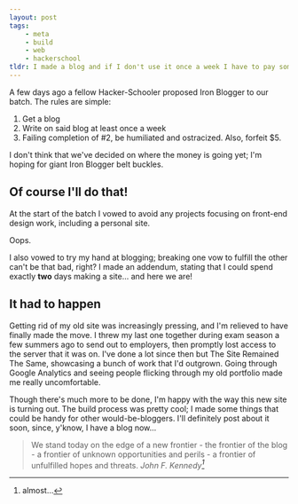 ```yaml
---
layout: post
tags:
    - meta
    - build
    - web
    - hackerschool
tldr: I made a blog and if I don't use it once a week I have to pay someone five bucks.
---
```


A few days ago a fellow Hacker-Schooler proposed Iron Blogger to our batch. The rules are simple:

1. Get a blog
2. Write on said blog at least once a week
3. Failing completion of #2, be humiliated and ostracized. Also, forfeit \$5.

I don't think that we've decided on where the money is going yet; I'm hoping for giant Iron Blogger belt buckles.

## Of course I'll do that!

At the start of the batch I vowed to avoid any projects focusing on front-end design work, including a personal site.

Oops.

I also vowed to try my hand at blogging; breaking one vow to fulfill the other can't be that bad, right? I made an addendum, stating that I could spend exactly **two** days making a site... and here we are!

## It had to happen

Getting rid of my old site was increasingly pressing, and I'm relieved to have finally made the move. I threw my last one together during exam season a few summers ago to send out to employers, then promptly lost access to the server that it was on. I've done a lot since then but The Site Remained The Same, showcasing a bunch of work that I'd outgrown. Going through Google Analytics and seeing people flicking through my old portfolio made me really uncomfortable.

Though there's much more to be done, I'm happy with the way this new site is turning out. The build process was pretty cool; I made some things that could be handy for other would-be-bloggers. I'll definitely post about it soon, since, y'know, I have a blog now...

> We stand today on the edge of a new frontier - the frontier of the blog - a frontier of unknown opportunities and perils - a frontier of unfulfilled hopes and threats.
> <cite>John F. Kennedy[^1]</cite>

[^1]: almost...

